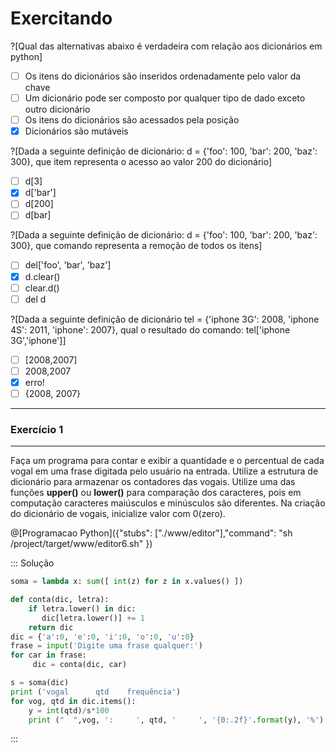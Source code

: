 # Exercitando

?[Qual das alternativas abaixo é verdadeira com relação aos dicionários em python]
-[ ] Os itens do dicionários são inseridos ordenadamente pelo valor da chave 
-[ ] Um dicionário pode ser composto por qualquer tipo de dado exceto outro dicionário
-[ ] Os itens do dicionários são acessados pela posição
-[x] Dicionários são mutáveis

?[Dada a seguinte definição de dicionário: d = {'foo': 100, 'bar': 200, 'baz': 300}, que item representa o acesso ao valor 200 do dicionário]
-[ ] d[3]
-[x] d['bar'] 
-[ ] d[200] 
-[ ] d[bar] 

?[Dada a seguinte definição de dicionário: d = {'foo': 100, 'bar': 200, 'baz': 300}, que comando representa a remoção de todos os itens]
-[ ] del['foo', 'bar', 'baz']
-[x] d.clear() 
-[ ] clear.d() 
-[ ] del d

?[Dada a seguinte definição de dicionário tel = {'iphone 3G': 2008, 'iphone 4S': 2011, 'iphone': 2007}, qual o resultado do comando: tel['iphone 3G','iphone']]
-[ ] [2008,2007]
-[ ] 2008,2007 
-[x] erro! 
-[ ] {2008, 2007} 

---

### Exercício 1
---

Faça um programa para contar e exibir a quantidade e o percentual de cada vogal em uma frase digitada pelo usuário na entrada. Utilize a estrutura de dicionário para armazenar os contadores das vogais. Utilize uma das funções **upper()** ou **lower()** para comparação dos caracteres, pois em computação caracteres maiúsculos e minúsculos são diferentes. Na criação do dicionário de vogais, inicialize valor com 0(zero).

@[Programacao Python]({"stubs": ["./www/editor"],"command": "sh /project/target/www/editor6.sh" })

::: Solução
``` python
soma = lambda x: sum([ int(z) for z in x.values() ])

def conta(dic, letra):
    if letra.lower() in dic:
       dic[letra.lower()] += 1
    return dic   
dic = {'a':0, 'e':0, 'i':0, 'o':0, 'u':0}
frase = input('Digite uma frase qualquer:')
for car in frase:
     dic = conta(dic, car)

s = soma(dic)  
print ('vogal      qtd    frequência')
for vog, qtd in dic.items():
    y = int(qtd)/s*100
    print ("  ",vog, ':     ', qtd, '     ', '{0:.2f}'.format(y), '%')

```
:::
